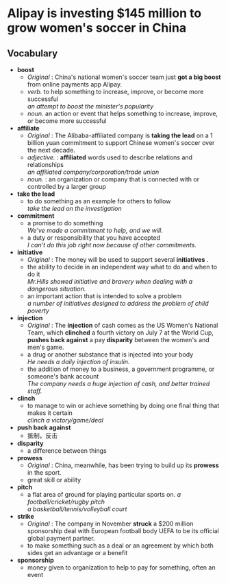# Alipay is investing $145 million to grow women's soccer in China  
## Vocabulary  
* **boost**  
  * *Original* : China's national women's soccer team just **got a big boost** from online payments app Alipay.  
  * *verb.* to help something to increase, improve, or become more successful  
  *an attempt to boost the minister's popularity*  
  * *noun.* an action or event that helps something to increase, improve, or become more successful  
* **affiliate**  
  * *Original* : The Alibaba-affiliated company is **taking the lead** on a 1 billion yuan commitment to support Chinese women's soccer over the next decade.  
  * *adjective.* : **affiliated** words used to describe relations and relationships  
  *an affiliated company/corporation/trade union*  
  * *noun.* : an organization or company that is connected with or controlled by a larger group  
* **take the lead**  
  * to do something as an example for others to follow  
  *take the lead on the investigation*  
* **commitment**  
  * a promise to do something  
  *We've made a commitment to help, and we will.*  
  * a duty or responsibility that you have accepted  
  *I can't do this job right now because of other commitments.*  
* **initiative**  
  * *Original* : The money will be used to support several **initiatives** .  
  * the ability to decide in an independent way what to do and when to do it  
  *Mr.Hills showed initiative and bravery when dealing with a dangerous situation.*  
  * an important action that is intended to solve a problem  
  *a number of initiatives designed to address the problem of child poverty*  
* **injection**  
  * *Original* : The **injection** of cash comes as the US Women's National Team, which **clinched** a fourth victory on July 7 at the World Cup, **pushes back against** a pay **disparity** between the women's and men's game.  
  * a drug or another substance that is injected into your body  
  *He needs a daily injection of insulin.*  
  * the addition of money to a business, a government programme, or someone's bank account  
  *The company needs a huge injection of cash, and better trained staff.*  
* **clinch**  
  * to manage to win or achieve something by doing one final thing that makes it certain  
  *clinch a victory/game/deal*  
* **push back against**
  * 抵制，反击  
* **disparity**  
  * a difference between things  
* **prowess**  
  * *Original* : China, meanwhile, has been trying to build up its **prowess** in the sport.  
  * great skill or ability  
* **pitch**  
  * a flat area of ground for playing particular sports on.
  *a football/cricket/rugby pitch*  
  *a basketball/tennis/volleyball court*  
* **strike**  
  * *Original* : The company in November **struck** a $200 million sponsorship deal with European football body UEFA to be its official global payment partner.  
  * to make something such as a deal or an agreement by which both sides get an advantage or a benefit  
* **sponsorship**  
  * money given to organization to help to pay for something, often an event  

